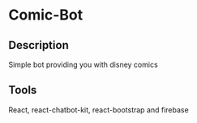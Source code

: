 # Comic-Bot
## Description
Simple bot providing you with disney comics
## Tools
React, react-chatbot-kit, react-bootstrap and firebase




